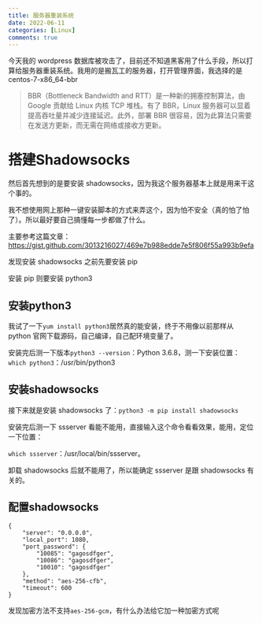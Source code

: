```yaml
---
title: 服务器重装系统
date: 2022-06-11
categories: [Linux]
comments: true
---
```


今天我的 wordpress 数据库被攻击了，目前还不知道黑客用了什么手段，所以打算给服务器重装系统。我用的是搬瓦工的服务器，打开管理界面，我选择的是 centos-7-x86_64-bbr

<!-- more -->

> BBR（Bottleneck Bandwidth and RTT）是一种新的拥塞控制算法，由 Google 贡献给 Linux 内核 TCP 堆栈。有了 BBR，Linux 服务器可以显着提高吞吐量并减少连接延迟。此外，部署 BBR 很容易，因为此算法只需要在发送方更新，而无需在网络或接收方更新。

# 搭建Shadowsocks

然后首先想到的是要安装 shadowsocks，因为我这个服务器基本上就是用来干这个事的。

我不想使用网上那种一键安装脚本的方式来弄这个，因为怕不安全（真的怕了怕了）。所以最好要自己搞懂每一步都做了什么。

主要参考这篇文章：https://gist.github.com/3013216027/469e7b988edde7e5f806f55a993b9efa

发现安装 shadowsocks 之前先要安装 pip

安装 pip 则要安装 python3

## 安装python3

我试了一下`yum install python3`居然真的能安装，终于不用像以前那样从 python 官网下载源码，自己编译，自己配环境变量了。

安装完后测一下版本`python3 --version`：Python 3.6.8，测一下安装位置：`which python3`：/usr/bin/python3

## 安装shadowsocks

接下来就是安装 shadowsocks 了：`python3 -m pip install shadowsocks`

安装完后测一下 ssserver 看能不能用，直接输入这个命令看看效果，能用，定位一下位置：

`which ssserver`：/usr/local/bin/ssserver。

卸载 shadowsocks 后就不能用了，所以能确定 ssserver 是跟 shadowsocks 有关的。

## 配置shadowsocks

```
{
    "server": "0.0.0.0",
    "local_port": 1080,
    "port_password": {
        "10085": "gagosdfger",
        "10086": "gagosdfger",
        "10010": "gagosdfger"
    },
    "method": "aes-256-cfb",
    "timeout": 600
}
```

发现加密方法不支持`aes-256-gcm`，有什么办法给它加一种加密方式呢


